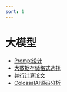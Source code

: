 ```yaml
---
sort: 1
---
```


# 大模型

<!-- {% include list.liquid %} -->

* [Prompt设计](https://kg-nlp.github.io/Algorithm-Project-Manual/大模型/Prompt设计.html)
* [大数据存储格式选择](https://kg-nlp.github.io/Algorithm-Project-Manual/大模型/大数据存储格式选择.html)
* [并行计算论文](https://kg-nlp.github.io/Algorithm-Project-Manual/大模型/并行计算论文.html)
* [ColossalAI源码分析](https://kg-nlp.github.io/Algorithm-Project-Manual/大模型/ColossalAI源码分析.html) 

